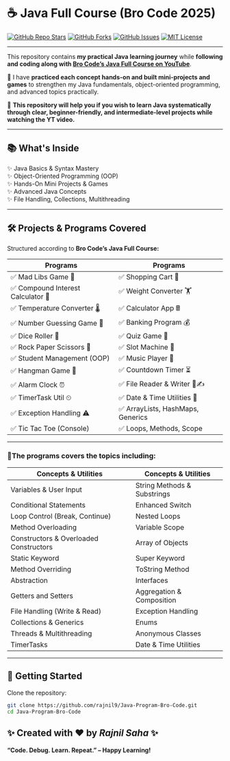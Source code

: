 

# ☕ Java Full Course (Bro Code 2025)

[![GitHub Repo Stars](https://img.shields.io/github/stars/rajnil9/Java-Program-Bro-Code?style=for-the-badge&color=orange)](https://github.com/rajnil9/Java-Program-Bro-Code/stargazers)
[![GitHub Forks](https://img.shields.io/github/forks/rajnil9/Java-Program-Bro-Code?style=for-the-badge&color=blue)](https://github.com/rajnil9/Java-Program-Bro-Code/network/members)
[![GitHub Issues](https://img.shields.io/github/issues/rajnil9/Java-Program-Bro-Code?style=for-the-badge&color=brightgreen)](https://github.com/rajnil9/Java-Program-Bro-Code/issues)
[![MIT License](https://img.shields.io/github/license/rajnil9/Java-Program-Bro-Code?style=for-the-badge&color=brightgreen)](LICENSE)


---

This repository contains **my practical Java learning journey** while **following and coding along with [Bro Code’s Java Full Course on YouTube](https://www.youtube.com/watch?v=xTtL8E4LzTQ)**.

📌 I have **practiced each concept hands-on and built mini-projects and games** to strengthen my Java fundamentals, object-oriented programming, and advanced topics practically.

🚀 **This repository will help you if you wish to learn Java systematically through clear, beginner-friendly, and intermediate-level projects while watching the YT video.**

---

## 📚 What's Inside

✨ Java Basics & Syntax Mastery  
✨ Object-Oriented Programming (OOP)  
✨ Hands-On Mini Projects & Games  
✨ Advanced Java Concepts  
✨ File Handling, Collections, Multithreading

---

## 🛠 Projects & Programs Covered

Structured according to **Bro Code’s Java Full Course:**

| Programs | Programs |
|---|---|
| ✅ Mad Libs Game 📕 | ✅ Shopping Cart 🛒 |
| ✅ Compound Interest Calculator 💸 | ✅ Weight Converter 🏋 |
| ✅ Temperature Converter 🌡 | ✅ Calculator App 🖩 |
| ✅ Number Guessing Game 🔢 | ✅ Banking Program 💰 |
| ✅ Dice Roller 🎲 | ✅ Quiz Game 💯 |
| ✅ Rock Paper Scissors 🗿 | ✅ Slot Machine 🎰 |
| ✅ Student Management (OOP) | ✅ Music Player 🎼 |
| ✅ Hangman Game 🕺 | ✅ Countdown Timer ⏳ |
| ✅ Alarm Clock ⏰ | ✅ File Reader & Writer 📖✍ |
| ✅ TimerTask Util ⏲ | ✅ Date & Time Utilities 📆 |
| ✅ Exception Handling ⚠ | ✅ ArrayLists, HashMaps, Generics |
| ✅ Tic Tac Toe (Console) | ✅ Loops, Methods, Scope |


---

### 📌The programs covers the topics including:

| Concepts & Utilities | Concepts & Utilities |
|---|---|
| Variables & User Input | String Methods & Substrings |
| Conditional Statements | Enhanced Switch |
| Loop Control (Break, Continue) | Nested Loops |
| Method Overloading | Variable Scope |
| Constructors & Overloaded Constructors | Array of Objects |
| Static Keyword | Super Keyword |
| Method Overriding | ToString Method |
| Abstraction | Interfaces |
| Getters and Setters | Aggregation & Composition |
| File Handling (Write & Read) | Exception Handling |
| Collections & Generics | Enums |
| Threads & Multithreading | Anonymous Classes |
| TimerTasks | Date & Time Utilities |

---

## 🚀 Getting Started

Clone the repository:

```bash
git clone https://github.com/rajnil9/Java-Program-Bro-Code.git
cd Java-Program-Bro-Code

```

 ## ✨ Created with ❤ by *Rajnil Saha* ✨
 
 #### “Code. Debug. Learn. Repeat.” – Happy Learning!

